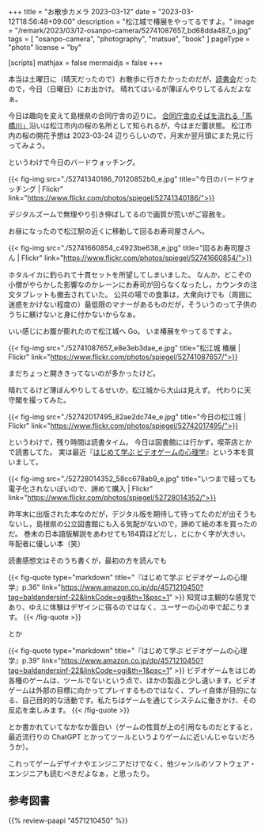 +++
title = "お散歩カメラ 2023-03-12"
date =  "2023-03-12T18:56:48+09:00"
description = "松江城で椿展をやってるですよ。"
image = "/remark/2023/03/12-osanpo-camera/52741087657_bd68dda487_o.jpg"
tags = [ "osanpo-camera", "photography", "matsue", "book" ]
pageType = "photo"
license = "by"

[scripts]
  mathjax = false
  mermaidjs = false
+++

本当は土曜日に（晴天だったので）お散歩に行きたかったのだが，[読書会](https://technical-book-reading-2.connpass.com/event/275139/ "第2回『Linuxシステムの仕組み』オンライン読書会 - connpass")だったので，今日（日曜日）にお出かけ。
晴れてはいるが薄ぼんやりしてるんだよなぁ。

今日は趣向を変えて島根県の合同庁舎の辺りに。
[合同庁舎のそばを流れる「馬橋川」](https://goo.gl/maps/5zXNbpsohvSUdqoW9)沿いは松江市内の桜の名所として知られるが，今はまだ蕾状態。
松江市内の桜の開花予想は 2023-03-24 辺りらしいので，月末か翌月頭にまた見に行ってみよう。

というわけで今日のバードウォッチング。

{{< fig-img src="./52741340186_70120852b0_e.jpg" title="今日のバードウォッチング | Flickr" link="https://www.flickr.com/photos/spiegel/52741340186/">}}

デジタルズームで無理やり引き伸ばしてるので画質が荒いがご容赦を。

お昼になったので松江駅の近くに移動して回るお寿司屋さんへ。

{{< fig-img src="./52741660854_c4923be638_e.jpg" title="回るお寿司屋さん | Flickr" link="https://www.flickr.com/photos/spiegel/52741660854/">}}

ホタルイカに釣られて十貫セットを所望してしまいました。
なんか，どこぞの小僧がやらかした影響なのかレーンにお寿司が回らなくなったし，カウンタの注文タブレットも撤去されていた。
公共の場での食事は，大衆向けでも（周囲に迷惑をかけない程度の）最低限のマナーがあるものだが，そういうのって子供のうちに躾けないと身に付かないからなぁ。

いい感じにお腹が膨れたので松江城へ Go。
いま椿展をやってるですよ。

{{< fig-img src="./52741087657_e8e3eb3dae_e.jpg" title="松江城 椿展 | Flickr" link="https://www.flickr.com/photos/spiegel/52741087657/">}}

まだちょっと開ききってないのが多かったけど。

晴れてるけど薄ぼんやりしてるせいか，松江城から大山は見えず。
代わりに天守閣を撮ってみた。

{{< fig-img src="./52742017495_82ae2dc74e_e.jpg" title="今日の松江城 | Flickr" link="https://www.flickr.com/photos/spiegel/52742017495/">}}

というわけで，残り時間は読書タイム。
今日は図書館には行かず，喫茶店とかで読書してた。
実は最近『[はじめて学ぶ ビデオゲームの心理学](https://www.amazon.co.jp/dp/4571210450?tag=baldandersinf-22&linkCode=ogi&th=1&psc=1)』という本を買いまして。

{{< fig-img src="./52728014352_58cc678ab9_e.jpg" title="いつまで経っても電子化されないぽいので、諦めて購入 | Flickr" link="https://www.flickr.com/photos/spiegel/52728014352/">}}

昨年末に出版された本なのだが，デジタル版を期待して待ってたのだが出そうもないし，島根県の公立図書館にも入る気配がないので，諦めて紙の本を買ったのだ。
巻末の日本語版解説をあわせても184頁ほどだし，とにかく字が大きい。
年配者に優しい本（笑）

読書感想文はそのうち書くが，最初の方を読んでも

{{< fig-quote type="markdown" title="『はじめて学ぶ ビデオゲームの心理学』p.36" link="https://www.amazon.co.jp/dp/4571210450?tag=baldandersinf-22&linkCode=ogi&th=1&psc=1" >}}
知覚は主観的な感覚であり、ゆえに体験はデザインに宿るのではなく、ユーザーの心の中で起こります。
{{< /fig-quote  >}}

とか

{{< fig-quote type="markdown" title="『はじめて学ぶ ビデオゲームの心理学』p.39" link="https://www.amazon.co.jp/dp/4571210450?tag=baldandersinf-22&linkCode=ogi&th=1&psc=1" >}}
ビデオゲームをはじめ各種のゲームは、ツールでないという点で、ほかの製品と少し違います。ビデオゲームは外部の目標に向かってプレイするものではなく、プレイ自体が目的になる、自己目的的な活動です。私たちはゲームを通じてシステムに働きかけ、その反応を楽しみます。
{{< /fig-quote  >}}

とか書かれていてなかなか面白い（ゲームの性質が上の引用なものだとすると，最近流行りの ChatGPT とかってツールというよりゲームに近いんじゃないだろうか）。

これってゲームデザイナやエンジニアだけでなく，他ジャンルのソフトウェア・エンジニアも読むべきだよなぁ，と思ったり。

## 参考図書

{{% review-paapi "4571210450" %}} <!-- はじめて学ぶ ビデオゲームの心理学 -->

